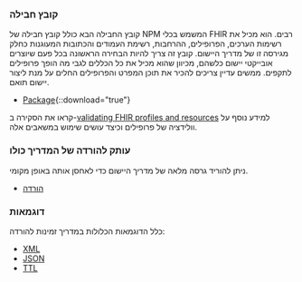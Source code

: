 
### קובץ חבילה

קובץ החבילה הבא כולל קובץ חבילה של NPM המשמש בכלי FHIR רבים.
הוא מכיל את רשימות הערכים, הפרופילים, ההרחבות, רשימת העמודים והכתובות המעוגנות כחלק מגירסה זו של מדריך היישום. קובץ זה צריך להיות הבחירה הראשונה בכל פעם שיוצרים אובייקטי יישום כלשהם, מכיוון שהוא מכיל את כל הכללים לגבי מה הופך פרופילים לתקפים. ממשים עדיין צריכים להכיר את תוכן המפרט והפרופילים החלים על מנת ליצור יישום תואם.

- [Package](package.tgz){::download="true"}

 קראו את הסקירה ב-[validating FHIR profiles and resources](http://hl7.org/fhir/R4/validation.html) למידע נוסף על וולידציה של פרופילים וכיצד עושים שימוש במשאבים אלה.


### עותק להורדה של המדריך כולו

ניתן להוריד גרסה מלאה של מדריך היישום כדי לאחסן אותה באופן מקומי.


- [הורדה](full-ig.zip)


### דוגמאות

כלל הדוגמאות הכלולות במדריך זמינות להורדה: 

- [XML](examples.xml.zip)
- [JSON](examples.json.zip)
- [TTL](examples.ttl.zip)

